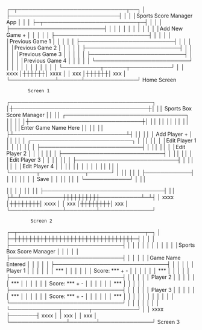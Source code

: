 [](url)┌─┬─────────────────────────────┬──┐
│ ├─────────────────────────────┤  │
│ │Sports Score Manager App     │  │
│ ├─┬─────────────────────────┬─┤  │
│ │ ├─────────────────────────┤ │  │
│ │ │                         │ │  │
│ │ │Add New Game         +   │ │  │
│ │ ├─────────────────────────┤ │  │
│ │ │Previous Game 1          │ │  │
│ │ ├─────────────────────────┤ │  │
│ │ │Previous Game 2          │ │  │
│ │ ├─────────────────────────┤ │  │
│ │ │Previous Game 3          │ │  │
│ │ ├─────────────────────────┤ │  │
│ │ │Previous Game 4          │ │  │
│ │ └─────────────────────────┘ │  │
│ │                             │  │
│ │                             │  │
│ └──────────┬──────┬───────────┘  │
│   xxxx     │┼┼┼┼┼┼│     xxxx     │
│    xxx     │┼┼┼┼┼┼│     xxx      │
└────────────┴──────┴──────────────┘
            Home Screen

            Screen 1
            
┌──────────────────────────────────────┐
│┼────────────────────────────────────┼│
││  Sports Box Score Manager          ││
││ ┌────────────────────────────────┐ ││
││ │┼──────────────────────────────┼│ ││
││ ││                              ││ ││
││ ││Enter Game Name Here          ││ ││
││ ├┴──────────────────────────────┴┤ ││
││ │ Add Player                  +  │ ││
││ │ ┌───────────────────────────┐  │ ││
││ │ │Edit Player 1              │  │ ││
││ │ ├───────────────────────────┤  │ ││
││ │ │Edit Player 2              │  │ ││
││ │ ├───────────────────────────┤  │ ││
││ │ │Edit Player 3              │  │ ││
││ │ ├───────────────────────────┤  │ ││
││ │ │Edit Player 4              │  │ ││
││ │ │                           │  │ ││
││ │ └───────┬────────────┬──────┘  │ ││
││ │         ├────────────┤         │ ││
││ │         │    Save    │         │ ││
││ │         └────────────┘         │ ││

││ │                                │ ││
││ ├────────────────────────────────┤ ││
├┴─┴───────────┼┼┼┼┼┼┼┼┼┼───────────┴─┴┤
│     xxxx     │┼┼┼┼┼┼┼┼│     xxxx     │
│      xxx     │┼┼┼┼┼┼┼┼│     xxx      │
└──────────────┴────────┴──────────────┘

             Screen 2


┌─┬──────────────────────────────────┬─┐
│ ├─┼┼┼┼┼┼┼┼┼┼┼┼┼┼┼┼┼┼┼┼┼┼┼┼┼┼┼┼┼┼┼┼─┤ │
│ │ ├──────────────────────────────┤ │ │
│ │ │                              │ │ │
│ │ │Sports Box Score Manager      │ │ │
│ │ ├──────────────────────────────┤ │ │
│ │ │Game Name Entered             │ │ │
│ │ ├──────────────────────────────┤ │ │
│ │ │ Player 1                     │ │ │
│ │ │        ***                   │ │ │
│ │ │ Score: ***         +     -   │ │ │
│ │ │        ***                   │ │ │
│ │ ├──────────────────────────────┤ │ │
│ │ │ Player 2                     │ │ │
│ │ │        ***                   │ │ │
│ │ │ Score: ***         +     -   │ │ │
│ │ │        ***                   │ │ │
│ │ ├──────────────────────────────┤ │ │
│ │ │ Player 3                     │ │ │
│ │ │        ***                   │ │ │
│ │ │ Score: ***         +     -   │ │ │
│ │ │        ***                   │ │ │
│ │ │                              │ │ │
│ │ └──────────────────────────────┘ │ │
│ │                                  │ │
│ └─────────────┬───────┬────────────┘ │
│      xxxx     ├───────┤    xxxx      │
│       xxx     │       │    xxx       │
└───────────────┴───────┴──────────────┘
            Screen 3
